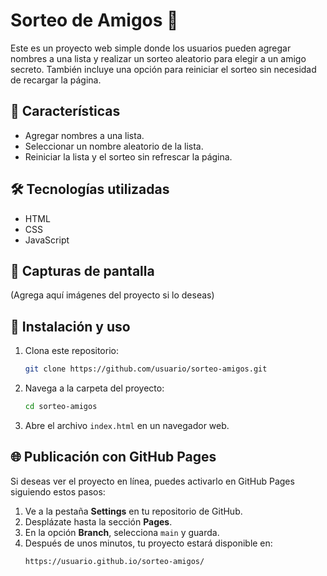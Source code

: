 # Sorteo de Amigos 🎉

Este es un proyecto web simple donde los usuarios pueden agregar nombres a una lista y realizar un sorteo aleatorio para elegir a un amigo secreto. También incluye una opción para reiniciar el sorteo sin necesidad de recargar la página.

## 🚀 Características
- Agregar nombres a una lista.
- Seleccionar un nombre aleatorio de la lista.
- Reiniciar la lista y el sorteo sin refrescar la página.

## 🛠️ Tecnologías utilizadas
- HTML
- CSS
- JavaScript

## 📸 Capturas de pantalla
(Agrega aquí imágenes del proyecto si lo deseas)

## 📂 Instalación y uso
1. Clona este repositorio:
   ```sh
   git clone https://github.com/usuario/sorteo-amigos.git
   ```
2. Navega a la carpeta del proyecto:
   ```sh
   cd sorteo-amigos
   ```
3. Abre el archivo `index.html` en un navegador web.

## 🌐 Publicación con GitHub Pages
Si deseas ver el proyecto en línea, puedes activarlo en GitHub Pages siguiendo estos pasos:
1. Ve a la pestaña **Settings** en tu repositorio de GitHub.
2. Desplázate hasta la sección **Pages**.
3. En la opción **Branch**, selecciona `main` y guarda.
4. Después de unos minutos, tu proyecto estará disponible en:
   ```
   https://usuario.github.io/sorteo-amigos/
   ```

